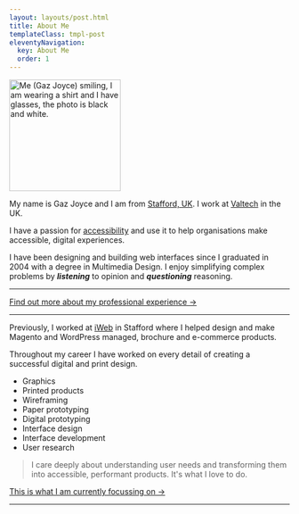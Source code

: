 ```yaml
---
layout: layouts/post.html
title: About Me
templateClass: tmpl-post
eleventyNavigation:
  key: About Me
  order: 1
---
```


  <img alt="Me (Gaz Joyce) smiling, I am wearing a shirt and I have glasses, the photo is black and white." src="/img/gaz.jpeg" width="200" class="u-separator gj-profile u-space-px-xl-bottom" />

  <p>My name is Gaz Joyce and I am from <a href="https://www.google.com/search?q=stafford+uk&rlz=1C5GCEM_enGB1043GB1043&oq=stafford+uk&gs_lcrp=EgZjaHJvbWUqCggAEAAY4wIYgAQyCggAEAAY4wIYgAQyBwgBEC4YgAQyDQgCEAAYgwEYsQMYgAQyBwgDEAAYgAQyBwgEEAAYgAQyBwgFEAAYgAQyDQgGEC4YrwEYxwEYgAQyBwgHEAAYgAQyBwgIEAAYgAQyBwgJEAAYgATSAQgyMTIxajBqN6gCALACAA&sourceid=chrome&ie=UTF-8">Stafford, UK</a>. I work at <a href="https://www.valtech.com">Valtech</a> in the UK. </p>
  <p>
    I have a passion for <a href="/about/accessibility">accessibility</a> and use it to help organisations make accessible, 
    digital experiences.</p>

  <p>I have been designing and building web interfaces since I graduated in 2004 with a degree in Multimedia Design. 
    I enjoy simplifying complex problems by <strong><em>listening</em></strong> to opinion and 
    <strong><em>questioning</em></strong> reasoning.</p>

   <hr>
  <p><a href="/about/experience">Find out more about my professional experience →</a></p>
   <hr>

  <p>Previously, I worked at <a href="https://www.iweb.co.uk">iWeb</a> in Stafford where I helped design and 
  make Magento and WordPress managed, brochure and e-commerce products.</p>

  <p>Throughout my career I have worked on every detail of creating a successful digital and print design.</p>
  <ul>
  	<li>Graphics</li>
  	<li>Printed products</li>
  	<li>Wireframing</li>
  	<li>Paper prototyping</li>
  	<li>Digital prototyping</li>
  	<li>Interface design</li>
  	<li>Interface development</li>
    <li>User research</li>
  </ul>
  <blockquote>
    <p>I care deeply about understanding user needs and transforming them into accessible, performant products. It's what I love to do.</p>
  </blockquote>

<p><a href="/now">This is what I am currently focussing on →</a></p>
    <hr>
    